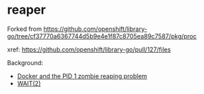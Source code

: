 # reaper

Forked from https://github.com/openshift/library-go/tree/cf37770a6367744d5b9e4e1f87c8705ea89c7587/pkg/proc

xref: https://github.com/openshift/library-go/pull/127/files

Background:
- [Docker and the PID 1 zombie reaping problem](https://blog.phusion.nl/2015/01/20/docker-and-the-pid-1-zombie-reaping-problem/)
- [WAIT(2) ](http://man7.org/linux/man-pages/man2/wait.2.html)

